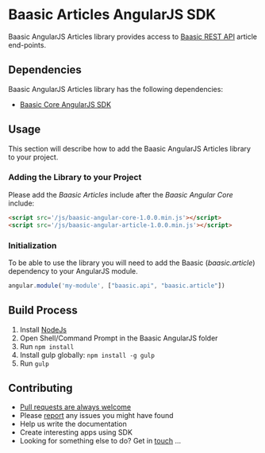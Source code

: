 # Baasic Articles AngularJS SDK

Baasic AngularJS Articles library provides access to [Baasic REST API](http://dev.baasic.com/api/reference/home) article end-points.

## Dependencies

Baasic AngularJS Articles library has the following dependencies:

* [Baasic Core AngularJS SDK](../../../baasic-sdk-angularjs-core)

## Usage

This section will describe how to add the Baasic AngularJS Articles library to your project.

### Adding the Library to your Project

Please add the _Baasic Articles_ include after the _Baasic Angular Core_ include:

```html
<script src='/js/baasic-angular-core-1.0.0.min.js'></script>
<script src='/js/baasic-angular-article-1.0.0.min.js'></script>
```
### Initialization

To be able to use the library you will need to add the Baasic (_baasic.article_) dependency to your AngularJS module.

```javascript
angular.module('my-module', ["baasic.api", "baasic.article"])
```

## Build Process

1. Install [NodeJs](http://nodejs.org/download/)
2. Open Shell/Command Prompt in the Baasic AngularJS folder
3. Run `npm install`
4. Install gulp globally: `npm install -g gulp`
5. Run `gulp`

## Contributing

* [Pull requests are always welcome](../../../baasic-sdk-angularjs-articles/pulls)
* Please [report](../../../baasic-sdk-angularjs-articles/issues) any issues you might have found
* Help us write the documentation
* Create interesting apps using SDK
* Looking for something else to do? Get in <u>touch</u> ...
